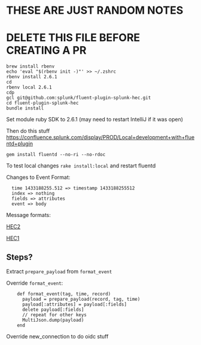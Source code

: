 # THESE ARE JUST RANDOM NOTES
# DELETE THIS FILE BEFORE CREATING A PR

```
brew install rbenv
echo 'eval "$(rbenv init -)"' >> ~/.zshrc
rbenv install 2.6.1
cd
rbenv local 2.6.1
cdp
gcl git@github.com:splunk/fluent-plugin-splunk-hec.git
cd fluent-plugin-splunk-hec
bundle install
```

Set module ruby SDK to 2.6.1 (may need to restart IntelliJ if it was open)

Then do this stuff
https://confluence.splunk.com/display/PROD/Local+development+with+fluentd+plugin

`gem install fluentd --no-ri --no-rdoc`

To test local changes `rake install:local` and restart fluentd

Changes to Event Format:
```
  time 1433188255.512 => timestamp 1433188255512
  index => nothing
  fields => attributes
  event => body
```

Message formats:

[HEC2](https://sdc.splunkbeta.com/docs/ingest/ingest)

[HEC1](http://dev.splunk.com/view/event-collector/SP-CAAAE6P)


## Steps?

Extract `prepare_payload` from `format_event`

Override `format_event`:
```
    def format_event(tag, time, record)
      payload = prepare_payload(record, tag, time)
      payload[:attributes] = payload[:fields]
      delete payload[:fields]
      // repeat for other keys
      MultiJson.dump(payload)
    end
```

Override new_connection to do oidc stuff

